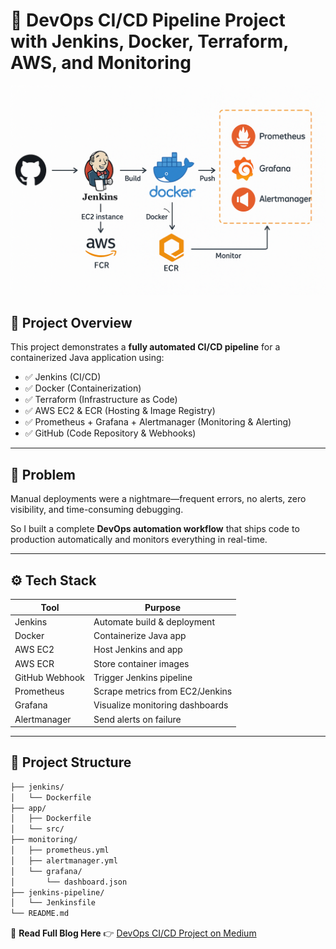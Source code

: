 # 🚀 DevOps CI/CD Pipeline Project with Jenkins, Docker, Terraform, AWS, and Monitoring

![Architecture Diagram](https://raw.githubusercontent.com/heyamay/java-docker-ci-cd/main/BannerImage.png)

## 📌 Project Overview

This project demonstrates a **fully automated CI/CD pipeline** for a containerized Java application using:

- ✅ Jenkins (CI/CD)
- ✅ Docker (Containerization)
- ✅ Terraform (Infrastructure as Code)
- ✅ AWS EC2 & ECR (Hosting & Image Registry)
- ✅ Prometheus + Grafana + Alertmanager (Monitoring & Alerting)
- ✅ GitHub (Code Repository & Webhooks)

---

## 🧠 Problem

Manual deployments were a nightmare—frequent errors, no alerts, zero visibility, and time-consuming debugging.

So I built a complete **DevOps automation workflow** that ships code to production automatically and monitors everything in real-time.

---

## ⚙️ Tech Stack

| Tool            | Purpose                             |
|-----------------|-------------------------------------|
| Jenkins         | Automate build & deployment         |
| Docker          | Containerize Java app               |
| AWS EC2         | Host Jenkins and app                |
| AWS ECR         | Store container images              |
| GitHub Webhook  | Trigger Jenkins pipeline            |
| Prometheus      | Scrape metrics from EC2/Jenkins     |
| Grafana         | Visualize monitoring dashboards     |
| Alertmanager    | Send alerts on failure              |

---

## 📂 Project Structure

```bash
├── jenkins/
│   └── Dockerfile
├── app/
│   ├── Dockerfile
│   └── src/
├── monitoring/
│   ├── prometheus.yml
│   ├── alertmanager.yml
│   └── grafana/
│       └── dashboard.json
├── jenkins-pipeline/
│   └── Jenkinsfile
└── README.md
```
📖 **Read Full Blog Here** 👉 [DevOps CI/CD Project on Medium](https://medium.com/@amayjaiswal/devops-ci-cd-project-jenkins-ci-cd-pipeline-on-aws-with-ecr-docker-prometheus-grafana-bd0f8c87e982)


